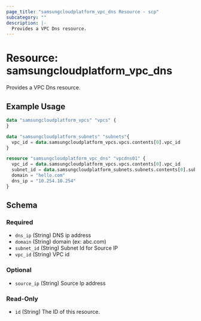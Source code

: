 ```yaml
---
page_title: "samsungcloudplatform_vpc_dns Resource - scp"
subcategory: ""
description: |-
  Provides a VPC Dns resource.
---
```


# Resource: samsungcloudplatform_vpc_dns

Provides a VPC Dns resource.


## Example Usage

```terraform
data "samsungcloudplatform_vpcs" "vpcs" {
}

data "samsungcloudplatform_subnets" "subnets"{
  vpc_id = data.samsungcloudplatform_vpcs.vpcs.contents[0].vpc_id
}

resource "samsungcloudplatform_vpc_dns" "vpcdns01" {
  vpc_id = data.samsungcloudplatform_vpcs.vpcs.contents[0].vpc_id
  subnet_id = data.samsungcloudplatform_subnets.subnets.contents[0].subnet_id
  domain = "hello.com"
  dns_ip = "10.254.10.254"
}
```

<!-- schema generated by tfplugindocs -->
## Schema

### Required

- `dns_ip` (String) DNS ip address
- `domain` (String) domain (ex: abc.com)
- `subnet_id` (String) Subnet Id for Source IP
- `vpc_id` (String) VPC id

### Optional

- `source_ip` (String) Source Ip address

### Read-Only

- `id` (String) The ID of this resource.
